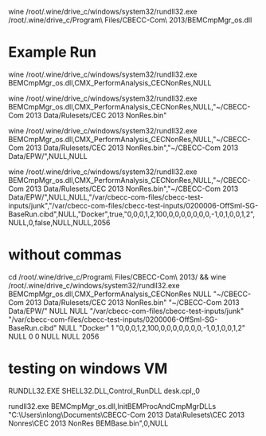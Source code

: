 


wine /root/.wine/drive_c/windows/system32/rundll32.exe /root/.wine/drive_c/Program\ Files/CBECC-Com\ 2013/BEMCmpMgr_os.dll


# Example Run
wine /root/.wine/drive_c/windows/system32/rundll32.exe BEMCmpMgr_os.dll,CMX_PerformAnalysis_CECNonRes,NULL


wine /root/.wine/drive_c/windows/system32/rundll32.exe BEMCmpMgr_os.dll,CMX_PerformAnalysis_CECNonRes,NULL,"~/CBECC-Com 2013 Data/Rulesets/CEC 2013 NonRes.bin"


wine /root/.wine/drive_c/windows/system32/rundll32.exe BEMCmpMgr_os.dll,CMX_PerformAnalysis_CECNonRes,NULL,"~/CBECC-Com 2013 Data/Rulesets/CEC 2013 NonRes.bin","~/CBECC-Com 2013 Data/EPW/",NULL,NULL

wine /root/.wine/drive_c/windows/system32/rundll32.exe BEMCmpMgr_os.dll,CMX_PerformAnalysis_CECNonRes,NULL,"~/CBECC-Com 2013 Data/Rulesets/CEC 2013 NonRes.bin","~/CBECC-Com 2013 Data/EPW/",NULL,NULL,"/var/cbecc-com-files/cbecc-test-inputs/junk","/var/cbecc-com-files/cbecc-test-inputs/0200006-OffSml-SG-BaseRun.cibd",NULL,"Docker",true,"0,0,0,1,2,100,0,0,0,0,0,0,0,-1,0,1,0,0,1,2",NULL,0,false,NULL,NULL,2056

# without commas
cd /root/.wine/drive_c/Program\ Files/CBECC-Com\ 2013/ &&
wine /root/.wine/drive_c/windows/system32/rundll32.exe BEMCmpMgr_os.dll,CMX_PerformAnalysis_CECNonRes NULL "~/CBECC-Com 2013 Data/Rulesets/CEC 2013 NonRes.bin" "~/CBECC-Com 2013 Data/EPW/" NULL NULL "/var/cbecc-com-files/cbecc-test-inputs/junk" "/var/cbecc-com-files/cbecc-test-inputs/0200006-OffSml-SG-BaseRun.cibd" NULL "Docker" 1 "0,0,0,1,2,100,0,0,0,0,0,0,0,-1,0,1,0,0,1,2" NULL 0 0 NULL NULL 2056


# testing on windows VM
RUNDLL32.EXE SHELL32.DLL,Control_RunDLL desk.cpl,,0

rundll32.exe BEMCmpMgr_os.dll,InitBEMProcAndCmpMgrDLLs "C:\Users\nlong\Documents\CBECC-Com 2013 Data\Rulesets\CEC 2013 Nonres\CEC 2013 NonRes BEMBase.bin",0,NULL
